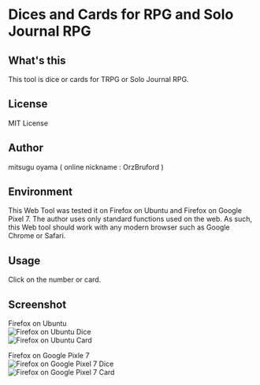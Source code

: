 # Dices and Cards for RPG and Solo Journal RPG

## What's this
This tool is dice or cards for TRPG or Solo Journal RPG.  

## License
MIT License  

## Author
mitsugu oyama ( online nickname : OrzBruford )  

## Environment
This Web Tool was tested it on Firefox on Ubuntu and Firefox on Google Pixel 7. The author uses only standard functions used on the web. As such, this Web tool should work with any modern browser such as Google Chrome or Safari.  

## Usage
Click on the number or card.

## Screenshot

Firefox on Ubuntu  
![Firefox on Ubuntu Dice](https://i.imgur.com/8Qcs0pT.png)  
![Firefox on Ubuntu Card](https://i.imgur.com/nswxo8i.png)  

Firefox on Google Pixle 7  
![Firefox on Google Pixel 7 Dice](https://i.imgur.com/dgJS5P9.png)  
![Firefox on Google Pixel 7 Card](https://i.imgur.com/QT2wn0i.png)  

